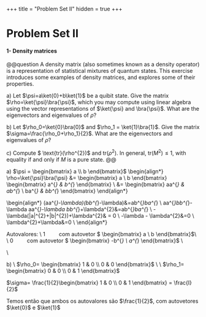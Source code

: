 +++
title = "Problem Set II"
hidden = true
+++

# Problem Set II

#### 1- Density matrices
@@question
A density matrix (also sometimes known as a density operator) is a representation of statistical mixtures of quantum states. This exercise introduces some examples of density matrices, and explores some of their properties.

   a) Let $\psi=a\ket{0}+b\ket{1}$ be a quibit state. Give the matrix $\rho=\ket{\psi}\bra{\psi}$, which you may compute using linear algebra using the vector representations of $\ket{\psi} and \bra{\psi}$. What are the eigenvectors and eigenvalues of $\rho$? 

   b) Let $\rho_0=\ket{0}\bra{0}$ and $\rho_1 = \ket{1}\bra{1}$. Give the matrix $\sigma=\frac{\rho_0+\rho_1}{2}$. What are the eigenvectors and eigenvalues of $\rho$?

   c) Compute $ \text{tr}(\rho^{2})$  and $\text{tr}(\rho^{2})$. In general, $\text{tr}(M^{2})\le 1$, with equality if and only if $M$ is a pure state.
@@

a) $\psi = \begin{bmatrix} a \\ b \end{bmatrix}$
\begin{align*}
    \rho=\ket{\psi}\bra{\psi} &=
    \begin{bmatrix}
        a \\
        b
    \end{bmatrix}
    \begin{bmatrix}
        a^{*} &
        b^{*}
    \end{bmatrix}
\\
    &= \begin{bmatrix}
        aa^{*} & ab^{*} \\
        ba^{*} & bb^{*} 
    \end{bmatrix}
\end{align*}

\begin{align*}
    (aa^{*}-\lambda)(bb^{*}-\lambda)&=ab^{*}ba^{*} \\
    aa^{*}bb^{*}-\lambda aa^{*}-\lambda bb^{*}+\lambda^{2}&=ab^{*}ba^{*} \\
    -\lambda(|a|^{2}+|b|^{2})+\lambda^{2}& = 0 \\
    -\lambda - \lambda^{2}&=0 \\
    \lambda^{2}+\lambda&=0 \\
\end{align*}

Autovalores: \\
$1 \qquad$ com autovetor $ \begin{bmatrix}
    a \\
    b
\end{bmatrix}$\\  \\
$0 \qquad$ com autovetor $ \begin{bmatrix}
    -b^{*} \\
    a^{*}
\end{bmatrix}$ \\

\\


b) \\
$\rho_0= \begin{bmatrix}
    1 & 0 \\
    0 & 0
\end{bmatrix}$ \\ \\
$\rho_1= \begin{bmatrix}
    0 & 0 \\
    0 & 1
\end{bmatrix}$

$\sigma= \frac{1}{2}\begin{bmatrix}
    1 & 0 \\
    0 & 1
\end{bmatrix} = \frac{I}{2}$

Temos então que ambos os autovalores são $\frac{1}{2}$, com autovetores $\ket{0}$ e $\ket{1}$ 